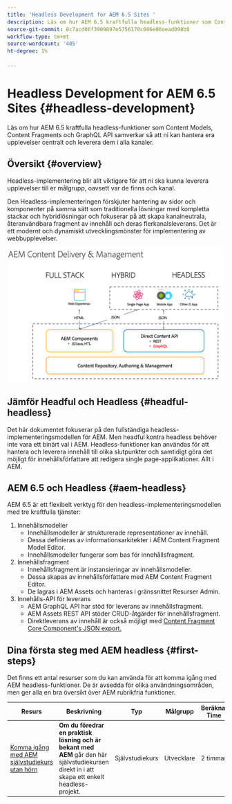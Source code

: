 ```yaml
---
title: 'Headless Development for AEM 6.5 Sites '
description: Läs om hur AEM 6.5 kraftfulla headless-funktioner som Content Models, Content Fragments och GraphQL API samverkar så att ni kan hantera era upplevelser centralt och leverera dem i alla kanaler.
source-git-commit: 8c7acd06f3909897e5756170c606e00aead098b8
workflow-type: tm+mt
source-wordcount: '405'
ht-degree: 1%

---
```



# Headless Development for AEM 6.5 Sites {#headless-development}

Läs om hur AEM 6.5 kraftfulla headless-funktioner som Content Models, Content Fragments och GraphQL API samverkar så att ni kan hantera era upplevelser centralt och leverera dem i alla kanaler.

## Översikt {#overview}

Headless-implementering blir allt viktigare för att ni ska kunna leverera upplevelser till er målgrupp, oavsett var de finns och kanal.

Den Headless-implementeringen förskjuter hantering av sidor och komponenter på samma sätt som traditionella lösningar med kompletta stackar och hybridlösningar och fokuserar på att skapa kanalneutrala, återanvändbara fragment av innehåll och deras flerkanalsleverans. Det är ett modernt och dynamiskt utvecklingsmönster för implementering av webbupplevelser.

![AEM implementeringsmodeller](assets/aem-implementation-models.png)

## Jämför Headful och Headless {#headful-headless}

Det här dokumentet fokuserar på den fullständiga headless-implementeringsmodellen för AEM. Men headful kontra headless behöver inte vara ett binärt val i AEM. Headless-funktioner kan användas för att hantera och leverera innehåll till olika slutpunkter och samtidigt göra det möjligt för innehållsförfattare att redigera single page-applikationer. Allt i AEM.

<!--
>[!TIP]
>
>See the document [Headful and Headless in AEM](/help/implementing/developing/headful-headless.md) for more information.
-->

## AEM 6.5 och Headless {#aem-headless}

AEM 6.5 är ett flexibelt verktyg för den headless-implementeringsmodellen med tre kraftfulla tjänster:

1. Innehållsmodeller
   * Innehållsmodeller är strukturerade representationer av innehåll.
   * Dessa definieras av informationsarkitekter i AEM Content Fragment Model Editor.
   * Innehållsmodeller fungerar som bas för innehållsfragment.
1. Innehållsfragment
   * Innehållsfragment är instansieringar av innehållsmodeller.
   * Dessa skapas av innehållsförfattare med AEM Content Fragment Editor.
   * De lagras i AEM Assets och hanteras i gränssnittet Resurser Admin.
1. Innehålls-API för leverans
   * AEM GraphQL API har stöd för leverans av innehållsfragment.
   * AEM Assets REST API stöder CRUD-åtgärder för innehållsfragment.
   * Direktleverans av innehåll är också möjligt med [Content Fragment Core Component&#39;s JSON export.](https://experienceleague.adobe.com/docs/experience-manager-core-components/using/components/content-fragment-component.html)

## Dina första steg med AEM headless {#first-steps}

Det finns ett antal resurser som du kan använda för att komma igång med AEM headless-funktioner. De är avsedda för olika användningsområden, men ger alla en bra översikt över AEM rubrikfria funktioner.

| Resurs | Beskrivning | Typ | Målgrupp | Beräkna. Time |
|---|---|---|---|---|
| [Komma igång med AEM självstudiekurs utan hörn](https://experienceleague.adobe.com/docs/experience-manager-learn/getting-started-with-aem-headless/graphql/multi-step/overview.html) | **Om du föredrar en praktisk lösning och är bekant med AEM** går den här självstudiekursen direkt in i att skapa ett enkelt headless-projekt. | Självstudiekurs | Utvecklare | 2 timmar |

<!--
|Resource|Description|Type|Audience|Est. Time|
|---|---|---|---|---|
|[Headless Developer Journey](/help/journey-headless/developer/overview.md)|**For users new to AEM and headless** technologies, start here for a comprehensive introduction to AEM and its headless features from the theory of headless through going live with your first headless project.|Guide|Developers **new to AEM and headless**|1 hour|
|[Headless Getting Started Guide](/help/implementing/developing/headless/getting-started/introduction.md)|**For experienced AEM users** who need a short summary of the key AEM headless features, check out this quick start overview.|Quick Start|Developers, Administrators **with AEM experience**|20 minutes|
|[Getting Started with AEM Headless hands-on tutorial](https://experienceleague.adobe.com/docs/experience-manager-learn/getting-started-with-aem-headless/graphql/multi-step/overview.html)|**If you prefer a hands-on approach and are familiar with AEM**, this tutorial dives directly into creating a simple headless project.|Tutorial|Developers|2 hours|
-->
